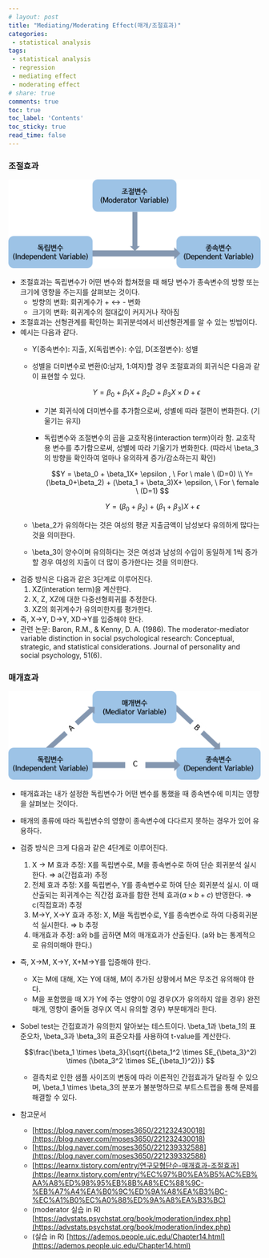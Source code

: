 ```yaml
---
# layout: post
title: "Mediating/Moderating Effect(매개/조절효과)"
categories:
 - statistical analysis
tags: 
 - statistical analysis
 - regression
 - mediating effect
 - moderating effect
# share: true 
comments: true 
toc: true
toc_label: 'Contents'
toc_sticky: true
read_time: false
---
```


### 조절효과

![moderator](/img/moderator.png)

- 조절효과는 독립변수가 어떤 변수와 합쳐졌을 때 해당 변수가 종속변수의 방향 또는 크기에 영향을 주는지를 살펴보는 것이다.
    - 방향의 변화: 회귀계수가 + ↔ - 변화
    - 크기의 변화: 회귀계수의 절대값이 커지거나 작아짐
- 조절효과는 선형관계를 확인하는 회귀분석에서 비선형관계를 알 수 있는 방법이다.
- 예시는 다음과 같다.
    - Y(종속변수): 지출, X(독립변수): 수입, D(조절변수): 성별
    - 성별을 더미변수로 변환(0:남자, 1:여자)할 경우 조절효과의 회귀식은 다음과 같이 표현할 수 있다.

        $$Y = \beta_0 + \beta_1X+\beta_2D+\beta_3X\times D+ \epsilon$$

        - 기본 회귀식에 더미변수를 추가함으로써, 성별에 따라 절편이 변화한다. (기울기는 유지)
        - 독립변수와 조절변수의 곱을 교호작용(interaction term)이라 함. 교호작용 변수를 추가함으로써, 성별에 따라 기울기가 변화한다. (따라서 \beta_3의 방향을 확인하여 얼마나 유의하게 증가/감소하는지 확인)

            $$Y = \beta_0 + \beta_1X+ \epsilon , \ For \ male \ (D=0) \\ Y= (\beta_0+\beta_2) + (\beta_1 + \beta_3)X+ \epsilon, \ For \ female \ (D=1) $$

            $$Y = (\beta_0+\beta_2) + (\beta_1 + \beta_3)X+ \epsilon$$

    - \beta_2가 유의하다는 것은 여성의 평균 지출금액이 남성보다 유의하게 많다는 것을 의미한다.
    - \beta_3이 양수이며 유의하다는 것은 여성과 남성의 수입이 동일하게 1씩 증가할 경우 여성의 지출이 더 많이 증가한다는 것을 의미한다.
- 검증 방식은 다음과 같은 3단계로 이루어진다.
    1. XZ(interation term)을 계산한다.
    2. X, Z, XZ에 대한 다중선형회귀를 추정한다.
    3. XZ의 회귀계수가 유의미한지를 평가한다.
- 즉, X→Y, D→Y, XD→Y를 입증해야 한다.
- 관련 논문: Baron, R.M., & Kenny, D. A. (1986). The moderator-mediator variable distinction in social psychological research: Conceptual, strategic, and statistical considerations. Journal of personality and social psychology, 51(6).

### 매개효과

![mediator](/img/mediator.png)

- 매개효과는 내가 설정한 독립변수가 어떤 변수를 통했을 때 종속변수에 미치는 영향을 살펴보는 것이다.
- 매개의 종류에 따라 독립변수의 영향이 종속변수에 다다르지 못하는 경우가 있어 유용하다.
- 검증 방식은 크게 다음과 같은 4단계로 이루어진다.
    1. X → M 효과 추정: X를 독립변수로, M을 종속변수로 하여 단순 회귀분석 실시한다. ⇒ a(간접효과) 추정
    2. 전체 효과 추정: X를 독립변수, Y를 종속변수로 하여 단순 회귀분석 실시. 이 때 산출되는 회귀계수는 직간접 효과를 합한 전체 효과($a \times b + c$) 반영한다. ⇒ c(직접효과) 추정
    3. M→Y, X→Y 효과 추정: X, M을 독립변수로, Y를 종속변수로 하여 다중회귀분석 실시한다. ⇒ b 추정
    4. 매개효과 추정: a와 b를 곱하면 M의 매개효과가 산출된다. (a와 b는 통계적으로 유의미해야 한다.) 
- 즉, X→M, X→Y, X+M→Y를 입증해야 한다.
    - X는 M에 대해, X는 Y에 대해, M이 추가된 상황에서 M은 무조건 유의해야 한다.
    - M을 포함했을 때 X가 Y에 주는 영향이 0일 경우(X가 유의하지 않을 경우) 완전매개, 영향이 줄어들 경우(X 역시 유의할 경우) 부분매개라 한다.
- Sobel test는 간접효과가 유의한지 알아보는 테스트이다. \beta_1과 \beta_1의 표준오차, \beta_3과 \beta_3의 표준오차를 사용하여 t-value를 계산한다.

    $$\frac{\beta_1 \times \beta_3}{\sqrt{(\beta_1^2 \times SE_{\beta_3}^2) \times (\beta_3^2 \times SE_{\beta_1}^2)}} $$

    - 결측치로 인한 샘플 사이즈의 변동에 따라 이론적인 간접효과가 달라질 수 있으며, \beta_1 \times \beta_3의 분포가 불분명하므로 부트스트랩을 통해 문제를 해결할 수 있다.

- 참고문서
    - [https://blog.naver.com/moses3650/221232430018](https://blog.naver.com/moses3650/221232430018)
    - [https://blog.naver.com/moses3650/221239332588](https://blog.naver.com/moses3650/221239332588)
    - [https://learnx.tistory.com/entry/연구모형단순-매개효과-조절효과](https://learnx.tistory.com/entry/%EC%97%B0%EA%B5%AC%EB%AA%A8%ED%98%95%EB%8B%A8%EC%88%9C-%EB%A7%A4%EA%B0%9C%ED%9A%A8%EA%B3%BC-%EC%A1%B0%EC%A0%88%ED%9A%A8%EA%B3%BC)
    - (moderator 실습 in R) [https://advstats.psychstat.org/book/moderation/index.php](https://advstats.psychstat.org/book/moderation/index.php)
    - (실습 in R) [https://ademos.people.uic.edu/Chapter14.html](https://ademos.people.uic.edu/Chapter14.html)